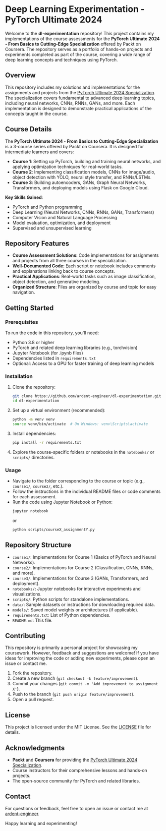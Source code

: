 # Deep Learning Experimentation - PyTorch Ultimate 2024

Welcome to the **dl-experimentation** repository! This project contains my implementations of the course assessments for the **PyTorch Ultimate 2024 - From Basics to Cutting-Edge Specialization** offered by Packt on Coursera. The repository serves as a portfolio of hands-on projects and experiments completed as part of the course, covering a wide range of deep learning concepts and techniques using PyTorch.

## Overview

This repository includes my solutions and implementations for the assignments and projects from the [PyTorch Ultimate 2024 Specialization](https://www.coursera.org/specializations/packt-pytorch-ultimate-2024---from-basics-to-cutting-edge). The specialization covers fundamental to advanced deep learning topics, including neural networks, CNNs, RNNs, GANs, and more. Each implementation is designed to demonstrate practical applications of the concepts taught in the course.

## Course Details

The **PyTorch Ultimate 2024 - From Basics to Cutting-Edge Specialization** is a 3-course series offered by Packt on Coursera. It is designed for intermediate learners and covers:

- **Course 1**: Setting up PyTorch, building and training neural networks, and applying optimization techniques for real-world tasks.
- **Course 2**: Implementing classification models, CNNs for image/audio, object detection with YOLO, neural style transfer, and RNNs/LSTMs.
- **Course 3**: Building autoencoders, GANs, Graph Neural Networks, Transformers, and deploying models using Flask on Google Cloud.

**Key Skills Gained**:
- PyTorch and Python programming
- Deep Learning (Neural Networks, CNNs, RNNs, GANs, Transformers)
- Computer Vision and Natural Language Processing
- Model evaluation, optimization, and deployment
- Supervised and unsupervised learning

## Repository Features

- **Course Assessment Solutions**: Code implementations for assignments and projects from all three courses in the specialization.
- **Well-Documented Code**: Each script or notebook includes comments and explanations linking back to course concepts.
- **Practical Applications**: Real-world tasks such as image classification, object detection, and generative modeling.
- **Organized Structure**: Files are organized by course and topic for easy navigation.

## Getting Started

### Prerequisites

To run the code in this repository, you'll need:

- Python 3.8 or higher
- PyTorch and related deep learning libraries (e.g., torchvision)
- Jupyter Notebook (for .ipynb files)
- Dependencies listed in `requirements.txt`
- Optional: Access to a GPU for faster training of deep learning models

### Installation

1. Clone the repository:
   ```bash
   git clone https://github.com/ardent-engineer/dl-experimentation.git
   cd dl-experimentation
   ```

2. Set up a virtual environment (recommended):
   ```bash
   python -m venv venv
   source venv/bin/activate  # On Windows: venv\Scripts\activate
   ```

3. Install dependencies:
   ```bash
   pip install -r requirements.txt
   ```

4. Explore the course-specific folders or notebooks in the `notebooks/` or `scripts/` directories.

### Usage

- Navigate to the folder corresponding to the course or topic (e.g., `course1/`, `course2/`, etc.).
- Follow the instructions in the individual README files or code comments for each assessment.
- Run the code using Jupyter Notebook or Python:
   ```bash
   jupyter notebook
   ```
   or
   ```bash
   python scripts/courseX_assignmentY.py
   ```

## Repository Structure

- `course1/`: Implementations for Course 1 (Basics of PyTorch and Neural Networks).
- `course2/`: Implementations for Course 2 (Classification, CNNs, RNNs, and more).
- `course3/`: Implementations for Course 3 (GANs, Transformers, and deployment).
- `notebooks/`: Jupyter notebooks for interactive experiments and visualizations.
- `scripts/`: Python scripts for standalone implementations.
- `data/`: Sample datasets or instructions for downloading required data.
- `models/`: Saved model weights or architectures (if applicable).
- `requirements.txt`: List of Python dependencies.
- `README.md`: This file.

## Contributing

This repository is primarily a personal project for showcasing my coursework. However, feedback and suggestions are welcome! If you have ideas for improving the code or adding new experiments, please open an issue or contact me.

1. Fork the repository.
2. Create a new branch (`git checkout -b feature/improvement`).
3. Commit your changes (`git commit -m 'Add improvement to assignment X'`).
4. Push to the branch (`git push origin feature/improvement`).
5. Open a pull request.

## License

This project is licensed under the MIT License. See the [LICENSE](LICENSE) file for details.

## Acknowledgments

- **Packt** and **Coursera** for providing the [PyTorch Ultimate 2024 Specialization](https://www.coursera.org/specializations/packt-pytorch-ultimate-2024---from-basics-to-cutting-edge).
- Course instructors for their comprehensive lessons and hands-on projects.
- The open-source community for PyTorch and related libraries.

## Contact

For questions or feedback, feel free to open an issue or contact me at [ardent-engineer](https://github.com/ardent-engineer).

Happy learning and experimenting!
